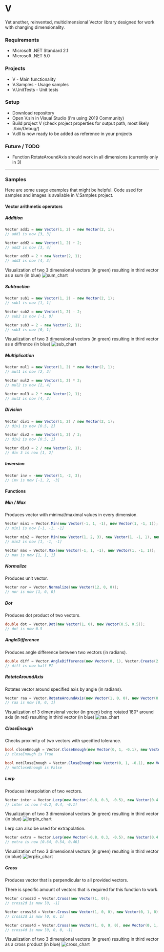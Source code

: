 # V 
Yet another, reinvented, multidimensional Vector library designed for work with changing dimensionality.

### Requirements
* Microsoft .NET Standard 2.1
* Microsoft .NET 5.0

### Projects
* V - Main functionality
* V.Samples - Usage samples
* V.UnitTests - Unit tests

### Setup
* Download repository
* Open V.sln in Visual Studio (i'm using 2019 Community)
* Build project V (check project properties for output path, most likely ./bin/Debug/)
* V.dll is now ready to be added as reference in your projects

### Future / TODO
* Function RotateAroundAxis should work in all dimensions (currently only in 3)

---

### Samples
Here are some usage examples that might be helpful. Code used for samples and images is available in V.Samples project.

#### Vector arithmetic operators

##### Addition
```csharp
Vector add1 = new Vector(1, 2) + new Vector(2, 1);
// add1 is now [3, 3]

Vector add2 = new Vector(1, 2) + 2;
// add2 is now [3, 4]

Vector add3 = 2 + new Vector(2, 1);
// add3 is now [4, 3]
```

Visualization of two 3 dimensional vectors (in green) resulting in third vector as a sum (in blue)
![sum_chart](./V.Samples/img/sum.png "3 dimensional isometric chart with 3 vectors represented as a lines")

##### Subtraction
```csharp
Vector sub1 = new Vector(1, 2) - new Vector(2, 1);
// sub1 is now [1, 1]

Vector sub2 = new Vector(1, 2) - 2;
// sub2 is now [-1, 0]

Vector sub3 = 2 - new Vector(2, 1);
// sub3 is now [0, 1]
```

Visualization of two 3 dimensional vectors (in green) resulting in third vector as a diffrence (in blue)
![sub_chart](./V.Samples/img/sub.png "3 dimensional isometric chart with 3 vectors represented as a lines")

##### Multiplication
```csharp
Vector mul1 = new Vector(1, 2) * new Vector(2, 1);
// mul1 is now [2, 2]

Vector mul2 = new Vector(1, 2) * 2;
// mul2 is now [2, 4]

Vector mul3 = 2 * new Vector(2, 1);
// mul3 is now [4, 2]
```

##### Division
```csharp
Vector div1 = new Vector(1, 2) / new Vector(2, 1);
// div1 is now [0.5, 2]

Vector div2 = new Vector(1, 2) / 2;
// div2 is now [0.5, 1]

Vector div3 = 2 / new Vector(2, 1);
// div 3 is now [1, 2]
```

##### Inversion
```csharp
Vector inv = -new Vector(1, -2, 3);
// inv is now [-1, 2, -3]
```

#### Functions

##### Min / Max
Produces vector with minimal/maximal values in every dimension.
```csharp
Vector min1 = Vector.Min(new Vector(-1, 1, -1), new Vector(1, -1, 1));
// min1 is now [-1, -1, -1]

Vector min2 = Vector.Min(new Vector(1, 2, 3), new Vector(1, -1, 1), new Vector(5, 1, -1));
// min2 is now [1, -1, -1]

Vector max = Vector.Max(new Vector(-1, 1, -1), new Vector(1, -1, 1));
// max is now [1, 1, 1]
```

##### Normalize
Produces unit vector.
```csharp
Vector nor = Vector.Normalize(new Vector(12, 0, 0));
// nor is now [1, 0, 0]
```

##### Dot
Produces dot product of two vectors.
```csharp
double dot = Vector.Dot(new Vector(1, 0), new Vector(0.5, 0.5));
// dot is now 0.5
```

##### AngleDifference
Produces angle difference between two vectors (in radians).
```csharp
double diff = Vector.AngleDifference(new Vector(0, 1), Vector.Create(2, 0), new Vector(1, 0));
// diff is now half PI
```

##### RotateAroundAxis
Rotates vector around specified axis by angle (in radians).
```csharp
Vector raa = Vector.RotateAroundAxis(new Vector(1, 0, 0), new Vector(0, 1, 0), Math.PI / 2d);
// raa is now [0, 0, 1]
```

Visualization of 3 dimensional vector (in green) being rotated 180° around axis (in red) resulting in third vector (in blue)
![raa_chart](./V.Samples/img/raa.png "3 dimensional isometric chart with 3 vectors represented as a lines")

##### CloseEnough
Checks proximity of two vectors with specified tolerance.
```csharp
bool closeEnough = Vector.CloseEnough(new Vector(0, 1, -0.1), new Vector(0, 1, 0.1), 0.5);
// closeEnough is True

bool notCloseEnough = Vector.CloseEnough(new Vector(0, 1, -0.1), new Vector(0, 1, 0.1), 0.01);
// notCloseEnough is False
```

##### Lerp
Produces interpolation of two vectors.
```csharp
Vector inter = Vector.Lerp(new Vector(-0.8, 0.3, -0.5), new Vector(0.4, 0.5, 0.3), 0.5);
// inter is now [-0.2, 0.4, -0.1]
```

Visualization of two 3 dimensional vectors (in green) resulting in third vector (in blue)
![lerpIn_chart](./V.Samples/img/lerpIn.png "3 dimensional isometric chart with 3 vectors represented as a lines")

Lerp can also be used for extrapolation.
```csharp
Vector extra = Vector.Lerp(new Vector(-0.8, 0.3, -0.5), new Vector(0.4, 0.5, 0.3), 1.2);
// extra is now [0.64, 0.54, 0.46]
```

Visualization of two 3 dimensional vectors (in green) resulting in third vector (in blue)
![lerpEx_chart](./V.Samples/img/lerpEx.png "3 dimensional isometric chart with 3 vectors represented as a lines")

##### Cross
Produces vector that is perpendicular to all provided vectors.

There is specific amount of vectors that is required for this function to work.
```csharp
Vector cross2d = Vector.Cross(new Vector(1, 0));
// cross2d is now [0, -1]

Vector cross3d = Vector.Cross(new Vector(1, 0, 0), new Vector(0, 1, 0));
// cross3d is now [0, 0, 1]

Vector cross4d = Vector.Cross(new Vector(1, 0, 0, 0), new Vector(0, 1, 0, 0), new Vector(0, 0, 1, 0));
// cross4d is now [0, 0, 0, -1]
```

Visualization of two 3 dimensional vectors (in green) resulting in third vector as a cross product (in blue)
![cross_chart](./V.Samples/img/cross.png "3 dimensional isometric chart with 3 vectors represented as a lines")
